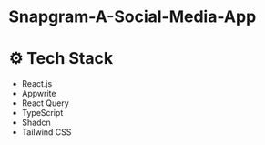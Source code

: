 # Snapgram-A-Social-Media-App

# <a name="tech-stack">⚙ Tech Stack</a>

- React.js
- Appwrite
- React Query
- TypeScript
- Shadcn
- Tailwind CSS
